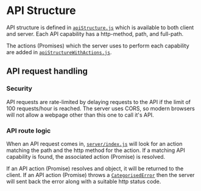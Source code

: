 # API Structure

API structure is defined in [`apiStructure.js`](https://github.com/georgegillams/webapp-boilerplate/blob/master/helpers/apiStructure.js) which is available to both client and server. Each API capability has a http-method, path, and full-path.

The actions (Promises) which the server uses to perform each capability are added in [`apiStructureWithActions.js`](https://github.com/georgegillams/webapp-boilerplate/blob/master/server/api/apiStructureWithActions.js).

## API request handling

### Security

API requests are rate-limited by delaying requests to the API if the limit of 100 requests/hour is reached.
The server uses CORS, so modern browsers will not allow a webpage other than this one to call it's API.

### API route logic

When an API request comes in, [`server/index.js`](https://github.com/georgegillams/webapp-boilerplate/blob/master/server/index.js) will look for an action matching the path and the http method for the action. If a matching API capability is found, the associated action (Promise) is resolved.

If an API action (Promise) resolves and object, it will be returned to the client. If an API action (Promise) throws a [`CategorisedError`](https://github.com/georgegillams/webapp-boilerplate/blob/master/server/utils/common/errors.js) then the server will sent back the error along with a suitable http status code.
